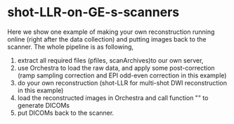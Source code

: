 # shot-LLR-on-GE-s-scanners

Here we show one example of making your own reconstruction running online (right after the data collection) and putting images back to the scanner. The whole pipeline is as following, 
1) extract all required files (pfiles, scanArchives)to our own server,
2) use Orchestra to load the raw data, and apply some post-correction (ramp sampling correction and EPI odd-even correction in this example)
3) do your own reconstruction (shot-LLR for multi-shot DWI reconstruction in this example)
4) load the reconstructed images in Orchestra and call function "" to generate DICOMs 
5) put DICOMs back to the scanner.
